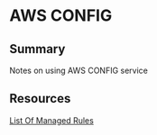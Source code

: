 # AWS CONFIG

## Summary

Notes on using AWS CONFIG service

## Resources

[List Of Managed Rules](https://docs.aws.amazon.com/config/latest/developerguide/managed-rules-by-aws-config.html)
